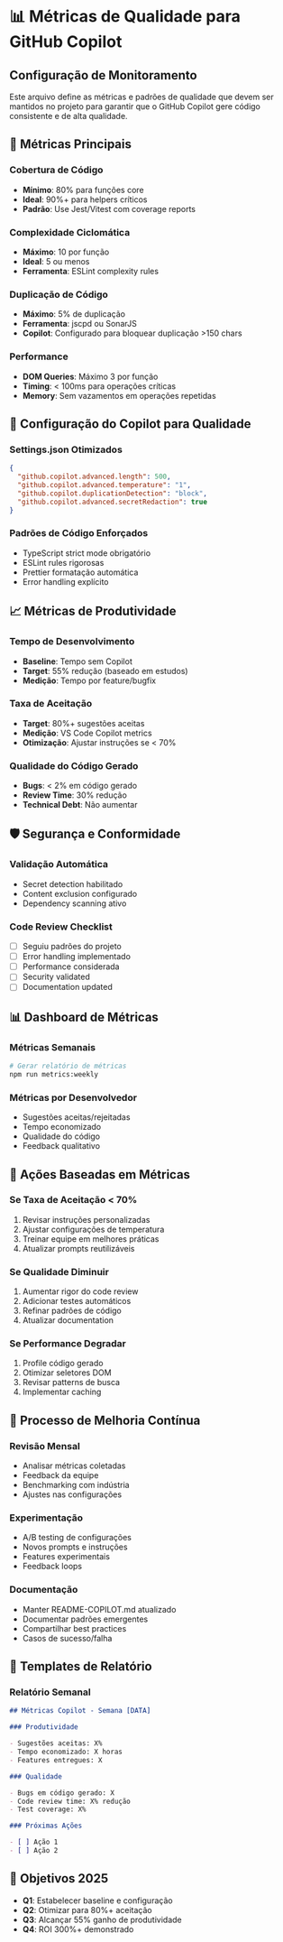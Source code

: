 # 📊 Métricas de Qualidade para GitHub Copilot

## Configuração de Monitoramento

Este arquivo define as métricas e padrões de qualidade que devem ser mantidos no projeto para garantir que o GitHub Copilot gere código consistente e de alta qualidade.

## 🎯 Métricas Principais

### Cobertura de Código

- **Mínimo**: 80% para funções core
- **Ideal**: 90%+ para helpers críticos
- **Padrão**: Use Jest/Vitest com coverage reports

### Complexidade Ciclomática

- **Máximo**: 10 por função
- **Ideal**: 5 ou menos
- **Ferramenta**: ESLint complexity rules

### Duplicação de Código

- **Máximo**: 5% de duplicação
- **Ferramenta**: jscpd ou SonarJS
- **Copilot**: Configurado para bloquear duplicação >150 chars

### Performance

- **DOM Queries**: Máximo 3 por função
- **Timing**: < 100ms para operações críticas
- **Memory**: Sem vazamentos em operações repetidas

## 🔧 Configuração do Copilot para Qualidade

### Settings.json Otimizados

```json
{
  "github.copilot.advanced.length": 500,
  "github.copilot.advanced.temperature": "1",
  "github.copilot.duplicationDetection": "block",
  "github.copilot.advanced.secretRedaction": true
}
```

### Padrões de Código Enforçados

- TypeScript strict mode obrigatório
- ESLint rules rigorosas
- Prettier formatação automática
- Error handling explícito

## 📈 Métricas de Produtividade

### Tempo de Desenvolvimento

- **Baseline**: Tempo sem Copilot
- **Target**: 55% redução (baseado em estudos)
- **Medição**: Tempo por feature/bugfix

### Taxa de Aceitação

- **Target**: 80%+ sugestões aceitas
- **Medição**: VS Code Copilot metrics
- **Otimização**: Ajustar instruções se < 70%

### Qualidade do Código Gerado

- **Bugs**: < 2% em código gerado
- **Review Time**: 30% redução
- **Technical Debt**: Não aumentar

## 🛡️ Segurança e Conformidade

### Validação Automática

- Secret detection habilitado
- Content exclusion configurado
- Dependency scanning ativo

### Code Review Checklist

- [ ] Seguiu padrões do projeto
- [ ] Error handling implementado
- [ ] Performance considerada
- [ ] Security validated
- [ ] Documentation updated

## 📊 Dashboard de Métricas

### Métricas Semanais

```bash
# Gerar relatório de métricas
npm run metrics:weekly
```

### Métricas por Desenvolvedor

- Sugestões aceitas/rejeitadas
- Tempo economizado
- Qualidade do código
- Feedback qualitativo

## 🎯 Ações Baseadas em Métricas

### Se Taxa de Aceitação < 70%

1. Revisar instruções personalizadas
2. Ajustar configurações de temperatura
3. Treinar equipe em melhores práticas
4. Atualizar prompts reutilizáveis

### Se Qualidade Diminuir

1. Aumentar rigor do code review
2. Adicionar testes automáticos
3. Refinar padrões de código
4. Atualizar documentation

### Se Performance Degradar

1. Profile código gerado
2. Otimizar seletores DOM
3. Revisar patterns de busca
4. Implementar caching

## 🔄 Processo de Melhoria Contínua

### Revisão Mensal

- Analisar métricas coletadas
- Feedback da equipe
- Benchmarking com indústria
- Ajustes nas configurações

### Experimentação

- A/B testing de configurações
- Novos prompts e instruções
- Features experimentais
- Feedback loops

### Documentação

- Manter README-COPILOT.md atualizado
- Documentar padrões emergentes
- Compartilhar best practices
- Casos de sucesso/falha

## 📝 Templates de Relatório

### Relatório Semanal

```markdown
## Métricas Copilot - Semana [DATA]

### Produtividade

- Sugestões aceitas: X%
- Tempo economizado: X horas
- Features entregues: X

### Qualidade

- Bugs em código gerado: X
- Code review time: X% redução
- Test coverage: X%

### Próximas Ações

- [ ] Ação 1
- [ ] Ação 2
```

## 🎯 Objetivos 2025

- **Q1**: Estabelecer baseline e configuração
- **Q2**: Otimizar para 80%+ aceitação
- **Q3**: Alcançar 55% ganho de produtividade
- **Q4**: ROI 300%+ demonstrado
